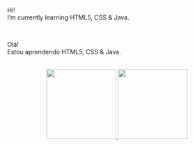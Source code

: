 Hi!
<br>I’m currently learning HTML5, CSS & Java.

<br>

Olá!
<br>Estou aprendendo HTML5, CSS & Java.

<br>

<div align="center">
  <a href="https://github.com/manuellacosme">
  <img height="160em" src="https://github-readme-stats.vercel.app/api?username=manuellacosme&show_icons=true&theme=dracula&include_all_commits=true&count_private=true"/>
  <img height="160em" src="https://github-readme-stats.vercel.app/api/top-langs/?username=manuellacosme&layout=compact&langs_count=7&theme=dracula"/>
</div>
